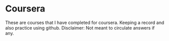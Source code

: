 # Coursera
These are courses that I have completed for coursera. Keeping a record and also practice using github.
Disclaimer: Not meant to circulate answers if any. 

